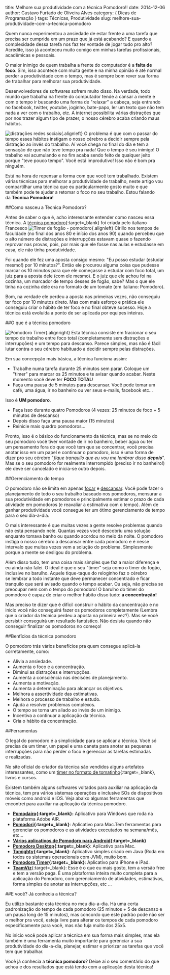 title: Melhore sua produtividade com a técnica Pomodoro!!
date: 2014-12-06
author: Gustavo Furtado de Oliveira Alves
category: { Dicas de Programação }
tags: Técnicas, Produtividade
slug: melhore-sua-produtividade-com-a-tecnica-pomodoro

Quem nunca experimentou a ansiedade de estar frente a uma tarefa que
precisa ser cumprida em um prazo que já está acabando? E quando a
complexidade dessa tarefa nos faz ter vontade de jogar tudo pro alto?
Acredite, isso já aconteceu muito comigo em minhas tarefas
profissionais, acadêmicas e pessoais.

O maior inimigo de quem trabalha a frente do computador é a **falta de
foco**. Sim, isso acontece com muita gente e na minha opinião é até
normal perder a produtividade com o tempo, mas é sempre bom rever sua
forma de trabalhar para melhorar sua produtividade.

Desenvolvedores de softwares sofrem muito disso. Na verdade, todo mundo
que trabalha na frente do computador tende a cansar a mente e com o
tempo ir buscando uma forma de "relaxar" a cabeça, seja entrando no
facebook, twitter, youtube, joginho, bate-papo, ler um texto que não tem
nada a ver com o trabalho, etc. A internet possibilita várias distrações
que por nos trazer algum tipo de prazer, o nosso cérebro acaba criando
maus hábitos.

![distrações redes
sociais](/images/melhore-sua-produtividade-com-a-tecnica-pomodoro/redes-sociais-300x210.jpg){.alignleft}
O problema é que
com o passar do tempo esses hábitos instigam o nosso cérebro a decidir
sempre pela distração ao invés do trabalho. Aí você chega no final do
dia e tem a sensação de que não teve tempo pra nada! Que o tempo é seu
inimigo! O trabalho vai acumulando e no fim acaba sendo feito de
qualquer jeito porque "teve pouco tempo". Você está improdutivo! Isso
não é bom pra ninguém.

Está na hora de repensar a forma com que você tem trabalhado. Existem
várias técnicas para melhorar a produtividade de trabalho, neste
artigo vou compartilhar uma técnica que eu particularmente gosto muito
e que também pode te ajudar a retomar o foco no seu trabalho. Estou
falando da **Técnica Pomodoro**!

##Como nasceu a Técnica Pomodoro?

Antes de saber o que é, acho interessante entender como nasceu essa
técnica. A [técnica
pomodoro](http://pomodorotechnique.com/ "The Pomodoro Technique"){:target=\_blank} foi
criada pelo italiano Francesco
![Timer de fogão -
pomodoro](/images/melhore-sua-produtividade-com-a-tecnica-pomodoro/relogio-fogao-225x300.jpg){.alignleft}
Cirillo nos tempos
de faculdade (no final dos anos 80 e início dos anos 90) quando percebeu
que o alto número de distrações e interrupções estavam quase o fazendo
reprovar nas provas, pois, por mais que ele fosse nas aulas e estudasse
em casa, ele não tinha produtividade.

Foi quando ele fez uma aposta consigo mesmo: "Eu posso estudar (estudar
mesmo!) por 10 minutos?". Então ele procurou alguma coisa que pudesse
marcar os 10 minutos para que ele começasse a estudar com foco total, um
juiz para a aposta dele (com ele mesmo). E o juiz que ele achou foi na
cozinha, um marcador de tempo desses de fogão, sabe? Mas o que ele tinha
na cozinha dele era no formato de um tomate (em italiano: Pomodoro).

Bom, na verdade ele perdeu a aposta nas primeiras vezes, não conseguiu
ter foco por 10 minutos direto. Mas com mais esforço e prática ele
conseguiu criar o hábito de ter foco e no final obteve sucesso. Hoje a
técnica está evoluída a ponto de ser aplicada por equipes inteiras.

##O que é a técnica pomodoro

![Pomodoro
Timer](/images/melhore-sua-produtividade-com-a-tecnica-pomodoro/Pomodoro-Technique-Timer-300x300.jpg){.alignright}
Esta técnica consiste em fracionar o seu tempo de trabalho entre foco total
(completamente sem distrações e interrupções) e um tempo para descanso.
Parece simples, mas não é fácil lutar contra o seu cérebro habituado a
decidir sempre pelas distrações.

Em sua concepção mais básica, a técnica funciona assim:

-   Trabalhe numa tarefa durante 25 minutos sem parar. Coloque um
    "timer" para marcar os 25 minutos e te avisar quando acabar. Neste
    momento você deve ter **FOCO TOTAL**!
-   Faça uma pausa de 5 minutos para descansar. Você pode tomar um café,
    uma água, ir no banheiro ou ver seus e-mails, facebook etc...

Isso é **UM pomodoro**.

-   Faça isso durante quatro Pomodoros (4 vezes: 25 minutos de foco + 5
    minutos de descanso)
-   Depois disso faça uma pausa maior (15 minutos)
-   Reinicie mais quadro pomodoros...

Pronto, isso é o básico do funcionamento da técnica, mas se no meio do
seu pomodoro você tiver vontade de ir no banheiro, beber água ou ter
um pensamento fora do que você tem que se concentrar, você precisa
anotar isso em um papel e continuar o pomodoro, isso é uma forma de
dizer pro seu cérebro "*fique tranquilo que eu vou me lembrar disso
**depois***". Mas se o seu pomodoro for realmente interrompido (preciso
ir no banheiro!) ele deve ser cancelado e inicia-se outro depois.

##Gerenciamento do tempo

O pomodoro não se limita em apenas <span
style="text-decoration: underline;">focar</span> e <span
style="text-decoration: underline;">descansar</span>. Você pode fazer o
planejamento de todo o seu trabalho baseado nos pomodoros, mensurar a
sua produtividade em pomodoros e principalmente estimar o prazo de cada
atividade em pomodoros (e reavaliar a estimativa com o tempo). Além de
ganhar produtividade você consegue ter um ótimo gerenciamento de tempo
para o seu dia-a-dia.

O mais interessante é que muitas vezes a gente resolve problemas quando
não está pensando nele. Quantas vezes você descobriu uma solução
enquanto tomava banho ou quando acordou no meio da noite. O pomodoro
instiga o nosso cérebro a descansar entre cada pomodoro e é nesse
intervalo que muitas vezes vem a solução do problema. Simplesmente
porque a mente se desligou do problema.

Além disso tudo, tem uma coisa mais simples que faz a maior diferença e
eu ainda não falei. O ideal é que o seu "timer" seja como o timer do
fogão, inclusive no barulho. Aquele tique-taque do reloginho faz o
cérebro se lembrar a todo instante que deve permanecer concentrado e
ficar tranquilo que será avisado quando o tempo acabar. Ou seja, não
precisa se preocupar nem com o tempo do pomodoro! O barulho do timer do
pomodoro é capaz de criar o melhor hábito disso tudo: **a
concentração!**

Mas preciso te dizer que é difícil construir o hábito da concentração e
no início você não conseguirá fazer os pomodoros completamente (Lembra
que o criador da técnica perdeu a aposta na primeira vez?). Mas se você
persistir conseguirá um resultado fantástico. Não desista quando não
conseguir finalizar os pomodoros no começo!

##Benfícios da técnica pomodoro

O pomodoro trás vários benefícios pra quem consegue aplicá-la
corretamente, como:

-   Alivia a ansiedade.
-   Aumenta o foco e a concentração.
-   Diminui as distrações e interrupções.
-   Aumenta a consciência nas decisões de planejamento.
-   Aumenta a motivação.
-   Aumenta a determinação para alcançar os objetivos.
-   Melhora a assertividade das estimativas.
-   Melhora o processo de trabalho e estudo.
-   Ajuda a resolver problemas complexos.
-   O tempo se torna um aliado ao invés de um inimigo.
-   Incentiva a continuar a aplicação da técnica.
-   Cria o hábito da concentração.

##Ferramentas

O legal do pomodoro é a simplicidade para se aplicar a técnica. Você só
precisa de um timer, um papel e uma caneta para anotar as pequenas
interrupções para não perder o foco e gerenciar as tarefas estimadas
e realizadas.

No site oficial do criador da técnica são vendidos alguns artefatos
interessantes, como um [timer no formato de
tomatinho](http://pomodorotechnique.com/timer/ "Timer pomodoro"){:target=\_blank}, livros
e cursos.

Existem também alguns softwares voltados para auxiliar na aplicação da
técnica, tem pra vários sistemas operações e inclusive SOs de
dispositivos móveis como android e IOS. Veja abaixo algumas ferramentas
que encontrei para auxiliar na aplicação da técnica pomodoro.

-   **[Pomodairo](https://code.google.com/p/pomodairo/ "Pomodairo"){:target=\_blank}:**
    Aplicativo para Windows que roda na plataforma Adobe AIR.
-   **[Pomodori](http://reborg.github.io/pomodori/ "Pomodori"){:target=\_blank}**:
    Aplicativo para Mac.Tem ferramentas para gerenciar os pomodoros e as
    atividades executados na semana/mês, etc...
-   **[Vários aplicativos de Pomodoro para
    Android](https://play.google.com/store/search?q=pomodoro&c=apps "Aplicativos Android para Pomodoro"){:target=\_blank}**
-   **[Pomodoro
    Desktop](http://www.brothersoft.com/pomodoro-desktop-248517.html "Pomodoro Desktop"){:target=\_blank}**:
    Aplicativo para Mac.
-   **[Tomighty](http://www.tomighty.org/ "Tomighty"){:target=\_blank}**: Aplicativo
    simples criado em Java (Roda em todos os sistemas operacionais com
    JVM), muito bom.
-   **[Pomodoro
    Timer](http://itunes.apple.com/WebObjects/MZStore.woa/wa/viewSoftware?id=325610693&mt=8&ign-mpt=uo%3D2 "Pomodoro Timer"){:target=\_blank}**:
    Aplicativo para iPhone e iPad.
-   [**TeamViz**](http://www.teamviz.com/ "TeamViz"){:target=\_blank}: Esse é o que eu
    mais gosto, tem a versão free e tem a versão paga. É uma plataforma
    inteira muito completa para a aplicação do Pomodoro, com
    gerenciamento de atividades, estimativas, forma simples de anotar as
    interrupções, etc ...

##E você? Já conhecia a técnica?

Eu utilizo bastante esta técnica no meu dia-a-dia. Há uma certa
padronização do tempo de cada pomodoro (25 minutos + 5 de descanso e um
pausa long de 15 minutos), mas concordo que este padrão pode não ser o
melhor pra você, esteja livre para alterar os tempos de cada pomodoro
especificamente para você, mas não fuja muito dos 25x5.

No inicio você pode aplicar a técnica em sua forma mais simples, mas ela
também é uma ferramenta muito importante para gerenciar a sua
produtividade do dia-a-dia, planejar, estimar e priorizar as tarefas que
você tem que trabalhar.

Você já conhecia a **técnica pomodoro**? Deixe aí o seu comentário do
que achou e dos resultados que está tendo com a aplicação desta técnica!
